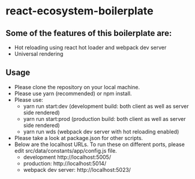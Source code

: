# react-ecosystem-boilerplate

## Some of the features of this boilerplate are:

- Hot reloading using react hot loader and webpack dev server
- Universal rendering

## Usage

- Please clone the repository on your local machine.
- Please use yarn (recommended) or npm install.
- Please use:
  - yarn run start:dev (development build: both client as well as server side rendered)
  - yarn run start:prod (production build: both client as well as server side rendered)
  - yarn run wds (webpack dev server with hot reloading enabled)
- Please take a look at package.json for other scripts.
- Below are the localhost URLs. To run these on different ports, please edit src/data/constants/app/config.js file.
  - development http://localhost:5005/
  - production: http://localhost:5014/
  - webpack dev server: http://localhost:5023/
